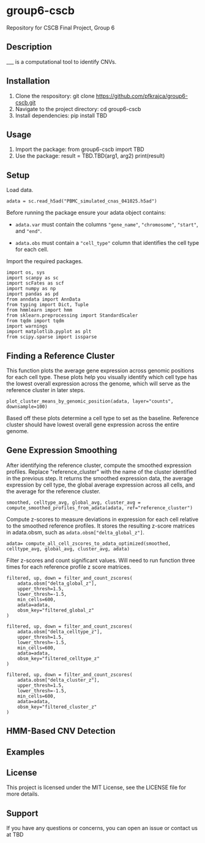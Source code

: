 # group6-cscb
Repository for CSCB Final Project, Group 6

## Description
___ is a computational tool to identify CNVs. 

## Installation
1. Clone the respository:
  git clone https://github.com/pfkrajca/group6-cscb.git
3. Navigate to the project directory:
   cd group6-cscb
5. Install dependencies:
   pip install TBD

## Usage
1. Import the package:
   from group6-cscb import TBD
2. Use the package:
   result = TBD.TBD(arg1, arg2)
   print(result)

## Setup

Load data.
```
adata = sc.read_h5ad("PBMC_simulated_cnas_041025.h5ad")
```

Before running the package ensure your adata object contains:

* `adata.var` must contain the columns `"gene_name"`, `"chromosome"`, `"start"`, and `"end"`.

* `adata.obs` must contain a `"cell_type"` column that identifies the cell type for each cell.


Import the required packages.
```
import os, sys
import scanpy as sc
import scFates as scf
import numpy as np
import pandas as pd
from anndata import AnnData
from typing import Dict, Tuple
from hmmlearn import hmm
from sklearn.preprocessing import StandardScaler
from tqdm import tqdm
import warnings
import matplotlib.pyplot as plt
from scipy.sparse import issparse
```


## Finding a Reference Cluster
This function plots the average gene expression across genomic positions for each cell type. These plots help you visually identify which cell type has the lowest overall expression across the genome, which will serve as the reference cluster in later steps.

```
plot_cluster_means_by_genomic_position(adata, layer="counts", downsample=100)

```
Based off these plots determine a cell type to set as the baseline. Reference cluster should have lowest overall gene expression across the entire genome.


## Gene Expression Smoothing
After identifying the reference cluster, compute the smoothed expression profiles. Replace "reference_cluster" with the name of the cluster identified in the previous step. It returns the smoothed expression data, the average expression by cell type, the global average expression across all cells, and the average for the reference cluster.
```
smoothed, celltype_avg, global_avg, cluster_avg = compute_smoothed_profiles_from_adata(adata, ref="reference_cluster")
```

Compute z-scores to measure deviations in expression for each cell relative to the smoothed reference profiles. It stores the resulting z-score matrices in adata.obsm, such as `adata.obsm["delta_global_z"]`.
```
adata= compute_all_cell_zscores_to_adata_optimized(smoothed, celltype_avg, global_avg, cluster_avg, adata)
```

Filter z-scores and count significant values. Will need to run function three times for each reference profile z score matrices.
```
filtered, up, down = filter_and_count_zscores(
    adata.obsm["delta_global_z"],
    upper_thresh=1.5,
    lower_thresh=-1.5,
    min_cells=600,
    adata=adata,
    obsm_key="filtered_global_z"
)

filtered, up, down = filter_and_count_zscores(
    adata.obsm["delta_celltype_z"],
    upper_thresh=1.5,
    lower_thresh=-1.5,
    min_cells=600,
    adata=adata,
    obsm_key="filtered_celltype_z"
)

filtered, up, down = filter_and_count_zscores(
    adata.obsm["delta_cluster_z"],
    upper_thresh=1.5,
    lower_thresh=-1.5,
    min_cells=600,
    adata=adata,
    obsm_key="filtered_cluster_z"
)
```



## HMM-Based CNV Detection





## Examples

## License
This project is licensed under the MIT License, see the LICENSE file for more details.

## Support
If you have any questions or concerns, you can open an issue or contact us at TBD


